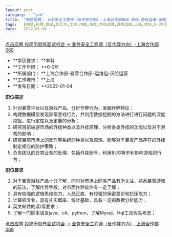```yaml
---
layout:	post
category:	"job"
title:	"网易招聘： 业务安全工程师（反作弊方向）-上海合作部068-游戏-游戏运维-游戏运维-上海本科0-3年"
tags:	[网易,招聘,面试,找工作,工作,内推,游戏,游戏运维,游戏运维,上海,本科,0-3年]
date:	2022-01-04
---
```


[点击应聘 投简历就有面试机会 ->  业务安全工程师（反作弊方向）-上海合作部068](http://mobile.bole.netease.com/bole/boleDetail?id=37180&employeeId=346f03c3cda5f04c&key=all)



- **学历要求： **本科
- **工作年限： **0-3年
- **所属部门： **上海合作部-暴雪合作部-运维组-风险运营
- **工作城市： **上海
- **发布日期： **2022-01-04



**职位描述**
1.	针对暴雪平台以及游戏产品，分析作弊行为，发掘作弊特征；
2.	构建数据模型发现异常游戏行为，并利用数据挖掘的方法进行进行问题的深度挖掘，进行定性以及定量的分析；
3.	研究目前端游市场的外挂种类以及外挂原理，分析各类外挂的功能以及对于游戏的影响；
4.	研究目前市场上的反作弊系统的种类以及原理，能够对于暴雪产品存在的外挂制定相应的防护策略；
5.	负责团队的日常业务的处理，包括外挂账号，利用BUG等牟利影响游戏的行为；




**职位要求**
1.	对于暴雪游戏产品十分了解，同时对市场上同类产品有所关注，熟悉暴雪游戏的玩法，了解作弊手段，对市面作弊软件有一定了解；
2.	具有较强的逻辑思维能力，人品正直、有较强的保密意识和抗压能力；
3.	计算机专业，具有扎实概率、统计基础，具有一定的数据分析能力；
4.	英文邮件的读/写要求；
5.	了解一门脚本语言java、c#、python，了解Mysql、Hql工具优先考虑；




[点击应聘 投简历就有面试机会 ->  业务安全工程师（反作弊方向）-上海合作部068](http://mobile.bole.netease.com/bole/boleDetail?id=37180&employeeId=346f03c3cda5f04c&key=all)